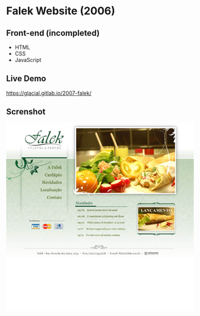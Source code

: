 # Falek Website (2006)

## Front-end (incompleted)

* HTML
* CSS
* JavaScript

## Live Demo

https://glacial.gitlab.io/2007-falek/

## Screnshot

![screenshot](design/01_home.jpg)
